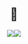 # <div align="center">🌸</div>
<div align="center">
	<img src="https://i.imgur.com/c0REa8d.gif"><img src="https://i.imgur.com/c0REa8d.gif">
</div>
